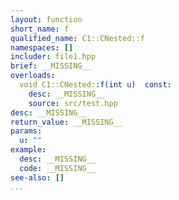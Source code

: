 ```yaml
---
layout: function
short_name: f
qualified_name: C1::CNested::f
namespaces: []
includer: file1.hpp
brief: __MISSING__
overloads:
  void C1::CNested::f(int u)  const:
    desc: __MISSING__
    source: src/test.hpp
desc: __MISSING__
return_value: __MISSING__
params:
  u: ""
example:
  desc: __MISSING__
  code: __MISSING__
see-also: []
...
```

